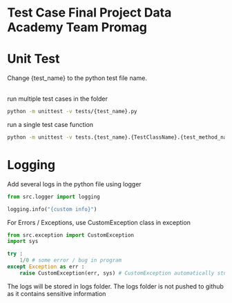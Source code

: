 # Test Case Final Project Data Academy Team Promag

# Unit Test
Change {test_name} to the python test file name. <br><br>

run multiple test cases in the folder
```bash
python -m unittest -v tests/{test_name}.py
```

run a single test case function 
```bash
python -m unittest -v tests.{test_name}.{TestClassName}.{test_method_name}
```

# Logging

Add several logs in the python file using logger
```python
from src.logger import logging

logging.info("{custom info}")
```

For Errors / Exceptions, use CustomException class in exception
```python
from src.exception import CustomException
import sys

try :
    1/0 # some error / bug in program
except Exception as err :
    raise CustomException(err, sys) # CustomException automatically stores the error info inside logs folder
```

The logs will be stored in logs folder. The logs folder is not pushed to github as it contains sensitive information


